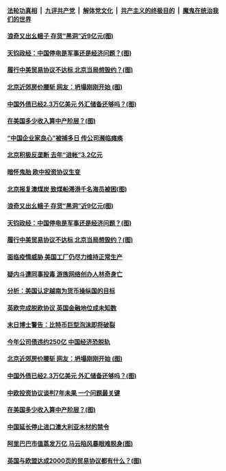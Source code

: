 

####  [法轮功真相](../../../../basic/blob/master/README.md?t=12280802) &nbsp;|&nbsp; [九评共产党](../../../../9ping.md/blob/master/README.md?t=12280802) &nbsp;|&nbsp; [解体党文化](../../../../jtdwh.md/blob/master/README.md?t=12280802)  &nbsp;|&nbsp; [共产主义的终极目的](../../../../gczydzjmd.md/blob/master/README.md?t=12280802) &nbsp;|&nbsp; [魔鬼在统治我们的世界](../../../../mgztzwmdsj.md/blob/master/README.md?t=12280802) 

#### [浪奇又出幺蛾子 存货“黑洞”近9亿元(图)](../pages/p5/957219.md?t=12280802) 

#### [天钧政经：中国停电是军事还是经济问题？(图)](../pages/p5/957165.md?t=12280802) 

#### [履行中美贸易协议不达标 北京当局想毁约？(图)](../pages/p5/957135.md?t=12280802) 

#### [北京近郊房价腰斩 网友：坍塌刚刚开始&nbsp;(图)](../pages/p5/957116.md?t=12280802) 

#### [中国外债已经2.3万亿美元 外汇储备还够吗？(图)](../pages/p5/957041.md?t=12280802) 

#### [在美国多少收入算中产阶层？(图)](../pages/p5/957020.md?t=12280802) 

#### [“中国企业家良心”被捕多日 传公司濒临瘫痪](../pages/p5/957228.md?t=12280802) 

#### [北京积极反垄断 去年“进帐”3.2亿元](../pages/p5/957226.md?t=12280802) 

#### [暗怀鬼胎 欧中投资协议生变](../pages/p5/957225.md?t=12280802) 

#### [北京报复澳煤炭 致煤船滞港千名海员被困(图)](../pages/p5/957224.md?t=12280802) 

#### [浪奇又出幺蛾子 存货“黑洞”近9亿元(图)](../pages/p5/957219.md?t=12280802) 

#### [天钧政经：中国停电是军事还是经济问题？(图)](../pages/p5/957165.md?t=12280802) 

#### [履行中美贸易协议不达标 北京当局想毁约？(图)](../pages/p5/957135.md?t=12280802) 

#### [面临疫情威胁 美国工厂仍尽力维持正常生产](../pages/p5/957128.md?t=12280802) 

#### [疑内斗遭同事投毒 游族网络创办人林奇身亡](../pages/p5/957126.md?t=12280802) 

#### [分析：美国认定越南为货币操纵国的目标](../pages/p5/957125.md?t=12280802) 

#### [英欧完成脱欧协议 英国金融地位成未知数](../pages/p5/957124.md?t=12280802) 

#### [末日博士警告：比特币巨型泡沫即将破裂](../pages/p5/957119.md?t=12280802) 

#### [今年公司债违约250亿 中国经济恐脱轨](../pages/p5/957117.md?t=12280802) 

#### [北京近郊房价腰斩 网友：坍塌刚刚开始&nbsp;(图)](../pages/p5/957116.md?t=12280802) 

#### [中国外债已经2.3万亿美元 外汇储备还够吗？(图)](../pages/p5/957041.md?t=12280802) 

#### [中欧投资协议谈判7年未果 一个问题最关键](../pages/p5/957021.md?t=12280802) 

#### [在美国多少收入算中产阶层？(图)](../pages/p5/957020.md?t=12280802) 

#### [中国延长停止进口澳大利亚木材的禁令](../pages/p5/957019.md?t=12280802) 

#### [阿里巴巴市值蒸发万亿 马云陷风暴眼难脱身(图)](../pages/p5/957016.md?t=12280802) 

#### [英国与欧盟达成2000页的贸易协议都有什么？(图)](../pages/p5/957012.md?t=12280802) 

